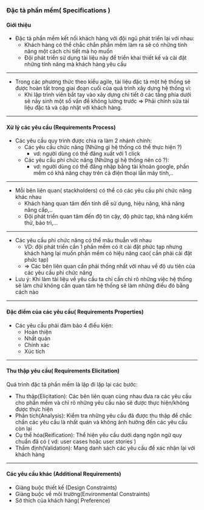 ### Đặc tả phần mềm( Specifications )
#### Giới thiệu

- Đặc tả phần mềm kết nối khách hàng với đội ngũ phát triển lại với nhau:
    -  Khách hàng có thể chắc chắn phần mềm làm ra sẽ có những tính năng một cách chi tiết mà họ muốn
    -  Đội phát triển sử dụng tài liệu này để triển khai thiết kế và cài đặt những tính năng mà khách hàng yêu cầu
---
- Trong các phương thức theo kiểu agile, tài liệu đặc tả một hệ thống sẽ được hoàn tất trong giai đoạn cuối của quá trình xây dựng hệ thống vì:
    - Khi lập trình viên bắt tay vào xây dựng chi tiết ở các tầng phía dưới sẽ nảy sinh một số vấn đề không lường trước
    => Phải chỉnh sửa tài liệu đặc tả và cập nhật với khách hàng.
---
#### Xử lý các yêu cầu (Requirements Process)
- Các yêu cầu quy trình được chia ra làm 2 nhánh chính:
    - Các yêu cầu chức năng (Những gì hệ thống có thể thực hiện ?)
        + vd: người dùng có thể đăng xuất với 1 click
    - Các yêu cầu phi chức năng (Những gì hệ thống nên có ?):
        + vd: người dùng có thể đăng nhập bằng tài khoản google, phần mềm có khả năng chạy trên cả điện thoại lẫn máy tính,..
---
- Mỗi bên liên quan( stackholders) có thể có các yêu cầu phi chức năng khác nhau
    - Khách hàng quan tâm đến tính dễ sử dụng, hiệu năng, khả năng nâng cấp,..
    - Đội phát triển quan tâm đến độ tin cậy, độ phức tạp, khả năng kiểm thử, bảo trì,...
---
- Các yêu cầu phi chức năng có thể mâu thuẫn với nhau
    - VD: đội phát triển cần 1 phần mềm có ít cài đặt phức tạp nhưng khách hàng lại muốn phần mềm có hiệu năng cao( cần phải cài đặt phức tạp)
    - => Các bên liên quan cần phải thống nhất với nhau về độ ưu tiên của các yêu cầu phi chức năng
- Lưu ý: Khi làm tài liệu về yêu cầu ta chỉ cần chỉ rõ những việc hệ thống sẽ làm chứ không cần quan tâm hệ thống sẽ làm những điều đó bằng cách nào

---
#### Đặc điểm của các yêu cầu( Requirements Properties)
- Các yêu cầu phải đảm bảo 4 điều kiện:
	- Hoàn thiện
	- Nhất quán
	- Chính xác
	- Xúc tích	
	
---
#### Thu thập yêu cầu( Requirements Elicitation)
Quá trình đặc tả phần mềm là lặp đi lặp lại các bước:
- Thu thập(Elicitation): Các bên liên quan cùng nhau đưa ra các yêu cầu cho phần mềm và chỉ rõ những yêu cầu nào sẽ được thực hiện/không được thực hiện
- Phân tích(Analysis): Kiểm tra những yêu cầu đã được thu thập để chắc chắn các yêu cầu là nhất quán và không ảnh hưởng đến các yêu cầu còn lại
- Cụ thể hóa(Reification): Thể hiện yêu cầu dưới dạng ngôn ngữ quy chuẩn đã có ( vd: user cases hoặc user stories )
- Thẩm định(Validation): Mang danh sách các yêu cầu để xác nhận lại với khách hàng
--- 
#### Các yêu cầu khác (Additional Requirements)
- Giàng buộc thiết kế (Design Constraints) 
- Giàng buộc về môi trường(Environmental Constraints)
- Sở thích của khách hàng( Preference)